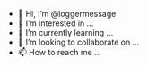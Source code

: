 - 👋 Hi, I’m @loggermessage
- 👀 I’m interested in ...
- 🌱 I’m currently learning ...
- 💞️ I’m looking to collaborate on ...
- 📫 How to reach me ...

<!---
loggermessage/loggermessage is a ✨ special ✨ repository because its `README.md` (this file) appears on your GitHub profile.
You can click the Preview link to take a look at your changes.
--->

